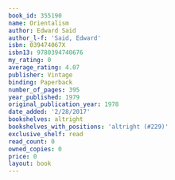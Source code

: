 ```yaml
---
book_id: 355190
name: Orientalism
author: Edward Said
author_l-f: 'Said, Edward'
isbn: 039474067X
isbn13: 9780394740676
my_rating: 0
average_rating: 4.07
publisher: Vintage
binding: Paperback
number_of_pages: 395
year_published: 1979
original_publication_year: 1978
date_added: '2/28/2017'
bookshelves: altright
bookshelves_with_positions: 'altright (#229)'
exclusive_shelf: read
read_count: 0
owned_copies: 0
price: 0
layout: book
---
```

